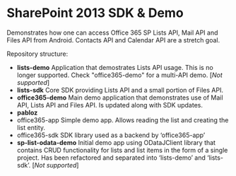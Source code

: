 SharePoint 2013 SDK & Demo
=====================

Demonstrates how one can access Office 365 SP Lists API, Mail API and Files API from Android. Contacts API and Calendar API are a stretch goal.

Repository structure:
-	**lists-demo**
Application that demostrates Lists API usage. This is no longer supported. Check "office365-demo" for a multi-API demo. [*Not supported*]
-	**lists-sdk**
Core SDK providing Lists API and a small portion of Files API.
- **office365-demo**
Main demo application that demonstrates use of Mail API, Lists API and Files API. Is updated along with SDK updates.
-	**pabloz**
 -	office365-app
Simple demo app. Allows reading the list and creating the list entity.
 - office365-sdk
SDK library used as a backend by ‘office365-app’
-	**sp-list-odata-demo**
Initial demo app using ODataJClient library that contains CRUD functionality for lists and list items in the form of a single project. Has been refactored and separated into ‘lists-demo’ and ‘lists-sdk’. [*Not supported*]
